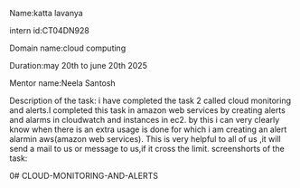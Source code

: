 Name:katta lavanya

intern id:CT04DN928

Domain name:cloud computing

Duration:may 20th to june 20th 2025

Mentor name:Neela Santosh

Description of the task:
i have completed the task 2 called cloud monitoring and alerts.I completed this task in amazon web services by creating alerts and alarms in cloudwatch and instances in ec2.
by this i can very clearly know when there is an extra usage is done for which i am creating an alert alarmin aws(amazon web services).
This is very helpful to all of us ,it will send a mail to us or message to us,if it cross the limit.
screenshorts of the task:













0# CLOUD-MONITORING-AND-ALERTS
